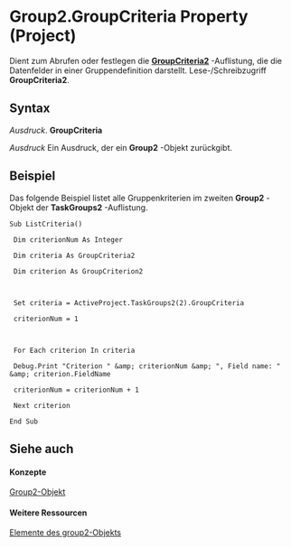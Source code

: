 
# Group2.GroupCriteria Property (Project)

Dient zum Abrufen oder festlegen die  **[GroupCriteria2](ac785cc4-dbe3-0b1d-d1f1-6d45c93bfb1d.md)** -Auflistung, die die Datenfelder in einer Gruppendefinition darstellt. Lese-/Schreibzugriff **GroupCriteria2**.


## Syntax

 _Ausdruck_. **GroupCriteria**

 _Ausdruck_ Ein Ausdruck, der ein **Group2** -Objekt zurückgibt.


## Beispiel

Das folgende Beispiel listet alle Gruppenkriterien im zweiten  **Group2** -Objekt der **TaskGroups2** -Auflistung.


```
Sub ListCriteria() 

 Dim criterionNum As Integer 

 Dim criteria As GroupCriteria2 

 Dim criterion As GroupCriterion2 

 

 Set criteria = ActiveProject.TaskGroups2(2).GroupCriteria 

 criterionNum = 1 

 

 For Each criterion In criteria 

 Debug.Print "Criterion " &amp; criterionNum &amp; ", Field name: " &amp; criterion.FieldName 

 criterionNum = criterionNum + 1 

 Next criterion 

End Sub
```


## Siehe auch


#### Konzepte


[Group2-Objekt](a7a61fa4-e752-006e-a47e-03987b04f01c.md)
#### Weitere Ressourcen


[Elemente des group2-Objekts](http://msdn.microsoft.com/library/69c5069c-3fd6-fbb5-d886-ebbda667cba4%28Office.15%29.aspx)